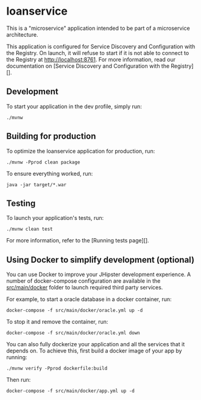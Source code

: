 # loanservice

This is a "microservice" application intended to be part of a microservice architecture.

This application is configured for Service Discovery and Configuration with the Registry. On launch, it will refuse to
start if it is not able to connect to the Registry at [http://localhost:8761](http://localhost:8761). For more
information, read our documentation on [Service Discovery and Configuration with the Registry][].

## Development

To start your application in the dev profile, simply run:

    ./mvnw

## Building for production

To optimize the loanservice application for production, run:

    ./mvnw -Pprod clean package

To ensure everything worked, run:

    java -jar target/*.war

## Testing

To launch your application's tests, run:

    ./mvnw clean test

For more information, refer to the [Running tests page][].

## Using Docker to simplify development (optional)

You can use Docker to improve your JHipster development experience. A number of docker-compose configuration are
available in the [src/main/docker](src/main/docker) folder to launch required third party services.

For example, to start a oracle database in a docker container, run:

    docker-compose -f src/main/docker/oracle.yml up -d

To stop it and remove the container, run:

    docker-compose -f src/main/docker/oracle.yml down

You can also fully dockerize your application and all the services that it depends on. To achieve this, first build a
docker image of your app by running:

    ./mvnw verify -Pprod dockerfile:build

Then run:

    docker-compose -f src/main/docker/app.yml up -d


